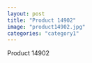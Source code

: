 ```yaml
---
layout: post
title: "Product 14902"
image: "product14902.jpg"
categories: "category1"
---
```

Product 14902
